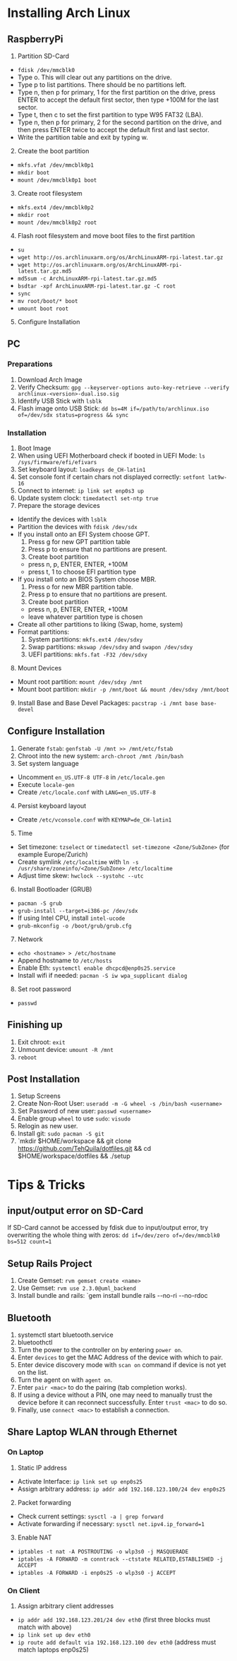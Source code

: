 # Installing Arch Linux

## RaspberryPi
1. Partition SD-Card
  * `fdisk /dev/mmcblk0`
  * Type o. This will clear out any partitions on the drive.
  * Type p to list partitions. There should be no partitions left.
  * Type n, then p for primary, 1 for the first partition on the drive, press ENTER to accept the default first sector, then type +100M for the last sector.
  * Type t, then c to set the first partition to type W95 FAT32 (LBA).
  * Type n, then p for primary, 2 for the second partition on the drive, and then press ENTER twice to accept the default first and last sector.
  * Write the partition table and exit by typing w.
2. Create the boot partition
  * `mkfs.vfat /dev/mmcblk0p1`
  * `mkdir boot`
  * `mount /dev/mmcblk0p1 boot`
3. Create root filesystem
  * `mkfs.ext4 /dev/mmcblk0p2`
  * `mkdir root`
  * `mount /dev/mmcblk0p2 root`
4. Flash root filesystem and move boot files to the first partition
  * `su`
  * `wget http://os.archlinuxarm.org/os/ArchLinuxARM-rpi-latest.tar.gz`
  * `wget http://os.archlinuxarm.org/os/ArchLinuxARM-rpi-latest.tar.gz.md5`
  * `md5sum -c ArchLinuxARM-rpi-latest.tar.gz.md5`
  * `bsdtar -xpf ArchLinuxARM-rpi-latest.tar.gz -C root`
  * `sync`
  * `mv root/boot/* boot`
  * `umount boot root`
5. Configure Installation

## PC
### Preparations
1. Download Arch Image
2. Verify Checksum: `gpg --keyserver-options auto-key-retrieve --verify archlinux-<version>-dual.iso.sig`
3. Identify USB Stick with `lsblk`
4. Flash image onto USB Stick: `dd bs=4M if=/path/to/archlinux.iso of=/dev/sdx status=progress && sync`

### Installation
1. Boot Image
2. When using UEFI Motherboard check if booted in UEFI Mode: `ls /sys/firmware/efi/efivars`
3. Set keyboard layout: `loadkeys de_CH-latin1`
4. Set console font if certain chars not displayed correctly: `setfont lat9w-16`
5. Connect to internet: `ip link set enp0s3 up`
6. Update system clock: `timedatectl set-ntp true`
7. Prepare the storage devices
  * Identify the devices with `lsblk`
  * Partition the devices with `fdisk /dev/sdx`
  * If you install onto an EFI System choose GPT.
    1. Press g for new GPT partition table
    2. Press p to ensure that no partitions are present.
    3. Create boot partition
      * press n, p, ENTER, ENTER, +100M
      * press t, 1 to choose EFI partition type
  * If you install onto an BIOS System choose MBR.
    1. Press o for new MBR partition table.
    2. Press p to ensure that no partitions are present.
    3. Create boot partition
      * press n, p, ENTER, ENTER, +100M
      * leave whatever partition type is chosen
  * Create all other partitions to liking (Swap, home, system)
  * Format partitions:
    1. System partitions: `mkfs.ext4 /dev/sdxy`
    2. Swap partitions: `mkswap /dev/sdxy` and `swapon /dev/sdxy`
    3. UEFI partitions: `mkfs.fat -F32 /dev/sdxy`
8. Mount Devices
  * Mount root partition: `mount /dev/sdxy /mnt`
  * Mount boot partition: `mkdir -p /mnt/boot && mount /dev/sdxy /mnt/boot`
9. Install Base and Base Devel Packages: `pacstrap -i /mnt base base-devel`

## Configure Installation
1. Generate `fstab`: `genfstab -U /mnt >> /mnt/etc/fstab`
2. Chroot into the new system: `arch-chroot /mnt /bin/bash`
3. Set system language
  * Uncomment `en_US.UTF-8 UTF-8` in `/etc/locale.gen`
  * Execute `locale-gen`
  * Create `/etc/locale.conf` with `LANG=en_US.UTF-8`
4. Persist keyboard layout
  * Create `/etc/vconsole.conf` with `KEYMAP=de_CH-latin1`
5. Time
  * Set timezone: `tzselect` or `timedatectl set-timezone <Zone/SubZone>` (for example Europe/Zurich)
  * Create symlink `/etc/localtime` with `ln -s /usr/share/zoneinfo/<Zone/SubZone> /etc/localtime`
  * Adjust time skew: `hwclock --systohc --utc`
6. Install Bootloader (GRUB)
  * `pacman -S grub`
  * `grub-install --target=i386-pc /dev/sdx`
  * If using Intel CPU, install `intel-ucode`
  * `grub-mkconfig -o /boot/grub/grub.cfg`
7. Network
  * `echo <hostname> > /etc/hostname`
  * Append hostname to `/etc/hosts`
  * Enable Eth: `systemctl enable dhcpcd@enp0s25.service`
  * Install wifi if needed: `pacman -S iw wpa_supplicant dialog`
8. Set root password
  * `passwd`

## Finishing up
1. Exit chroot: `exit`
2. Unmount device: `umount -R /mnt`
3. `reboot`

## Post Installation
1. Setup Screens
2. Create Non-Root User: `useradd -m -G wheel -s /bin/bash <username>`
3. Set Password of new user: `passwd <username>`
4. Enable group `wheel` to use `sudo`: `visudo`
5. Relogin as new user.
6. Install git: `sudo pacman -S git`
7. `mkdir $HOME/workspace && git clone https://github.com/TehQuila/dotfiles.git && cd $HOME/workspace/dotfiles && ./setup

# Tips & Tricks

## input/output error on SD-Card
If SD-Card cannot be accessed by fdisk due to input/output error, try overwriting the whole thing with zeros:
`dd if=/dev/zero of=/dev/mmcblk0 bs=512 count=1`

## Setup Rails Project
1. Create Gemset: `rvm gemset create <name>`
2. Use Gemset: `rvm use 2.3.0@uml_backend`
3. Install bundle and rails: `gem install bundle rails --no-ri --no-rdoc

## Bluetooth
1. systemctl start bluetooth.service
2. bluetoothctl
3. Turn the power to the controller on by entering `power on`.
4. Enter `devices` to get the MAC Address of the device with which to pair.
5. Enter device discovery mode with `scan on` command if device is not yet on the list.
6. Turn the agent on with `agent on`.
7. Enter `pair <mac>` to do the pairing (tab completion works).
8. If using a device without a PIN, one may need to manually trust the device before it can reconnect successfully. Enter `trust <mac>` to do so.
9. Finally, use `connect <mac>` to establish a connection.

## Share Laptop WLAN through Ethernet

### On Laptop
1. Static IP address
  * Activate Interface: `ip link set up enp0s25`
  * Assign arbitrary address: `ip addr add 192.168.123.100/24 dev enp0s25`
2. Packet forwarding
  * Check current settings: `sysctl -a | grep forward`
  * Activate forwarding if necessary: `sysctl net.ipv4.ip_forward=1`
3. Enable NAT
  * `iptables -t nat -A POSTROUTING -o wlp3s0 -j MASQUERADE`
  * `iptables -A FORWARD -m conntrack --ctstate RELATED,ESTABLISHED -j ACCEPT`
  * `iptables -A FORWARD -i enp0s25 -o wlp3s0 -j ACCEPT`

### On Client
1. Assign arbitrary client addresses
  * `ip addr add 192.168.123.201/24 dev eth0` (first three blocks must match with above)
  * `ip link set up dev eth0`
  * `ip route add default via 192.168.123.100 dev eth0` (address must match laptops enp0s25)
